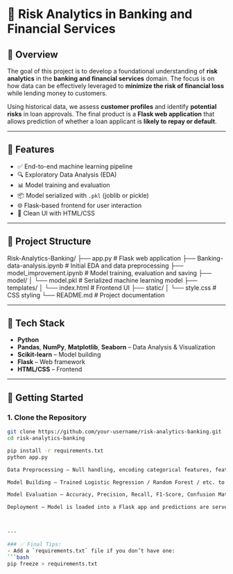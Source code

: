 # 🏦 Risk Analytics in Banking and Financial Services

## 📌 Overview

The goal of this project is to develop a foundational understanding of **risk analytics** in the **banking and financial services** domain. The focus is on how data can be effectively leveraged to **minimize the risk of financial loss** while lending money to customers.

Using historical data, we assess **customer profiles** and identify **potential risks** in loan approvals. The final product is a **Flask web application** that allows prediction of whether a loan applicant is **likely to repay or default**.

---

## 🚀 Features

- ✅ End-to-end machine learning pipeline
- 🔍 Exploratory Data Analysis (EDA)
- 📊 Model training and evaluation
- 📦 Model serialized with `.pkl` (joblib or pickle)
- 🌐 Flask-based frontend for user interaction
- 🎨 Clean UI with HTML/CSS

---

## 📁 Project Structure

Risk-Analytics-Banking/
├── app.py # Flask web application
├── Banking- data-analysis.ipynb # Initial EDA and data preprocessing
├── model_improvement.ipynb # Model training, evaluation and saving
├── model/
│ └── model.pkl # Serialized machine learning model
├── templates/
│ └── index.html # Frontend UI
├── static/
│ └── style.css # CSS styling
└── README.md # Project documentation


---

## 🧠 Tech Stack

- **Python**
- **Pandas**, **NumPy**, **Matplotlib**, **Seaborn** – Data Analysis & Visualization
- **Scikit-learn** – Model building
- **Flask** – Web framework
- **HTML/CSS** – Frontend

---

## 🏁 Getting Started

### 1. Clone the Repository

```bash
git clone https://github.com/your-username/risk-analytics-banking.git
cd risk-analytics-banking

pip install -r requirements.txt
python app.py

Data Preprocessing – Null handling, encoding categorical features, feature scaling

Model Building – Trained Logistic Regression / Random Forest / etc. to predict loan repayment

Model Evaluation – Accuracy, Precision, Recall, F1-Score, Confusion Matrix

Deployment – Model is loaded into a Flask app and predictions are served via web UI



---

### ✅ Final Tips:
- Add a `requirements.txt` file if you don’t have one:
```bash
pip freeze > requirements.txt
